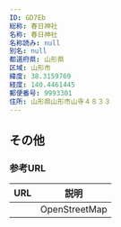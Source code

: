 ```yaml
---
ID: GD7Eb
総称: 春日神社
名称: 春日神社
名称読み: null
別名: null
都道府県: 山形県
区域: 山形市
緯度: 38.3159769
経度: 140.4461445
郵便番号: 9993301
住所: 山形県山形市山寺４８３３
---
```


## その他

### 参考URL

| URL | 説明          |
| --- | ------------- |
|     | OpenStreetMap |
